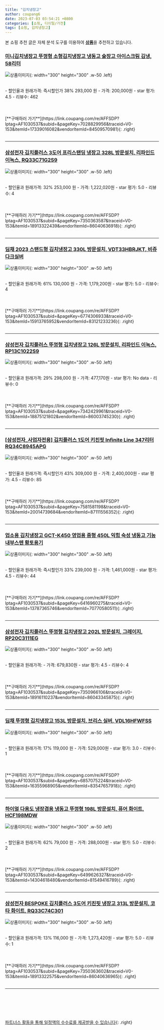 ```yaml
---
title: "김치냉장고"
author: coupang6
date: 2023-07-03 03:54:21 +0800
categories: [쇼핑, 디이털/가전]
tags: [쇼핑, 김치냉장고]
---
```


본 쇼핑 추천 글은 자체 분석 도구를 이용하여 [**상품**](https://link.coupang.com/a/bao1ui)을 추천하고 있습니다.

### [미니김치냉장고 뚜껑형 소형김치냉장고 냉동고 술장고 아이스크림 김냉, 58리터](https://link.coupang.com/re/AFFSDP?lptag=AF1030537&subid=&pageKey=7028829956&traceid=V0-153&itemId=17339016082&vendorItemId=84509570981)

![상품이미지](https://thumbnail6.coupangcdn.com/thumbnails/remote/230x230ex/image/vendor_inventory/1f87/4929676f140d3a68f5fb136efbeede8e680eb6ca9a82560d71ac3da515df.jpg){: width="300" height="300" .w-50 .left}


<br>
- 할인율과 원래가격: 즉시할인가 38%  293,000   원
- 가격: 200,000원
- star 평가: 4.5
- 리뷰수: 462
<br>
<br>
<br>
<br>
[**구매하러 가기**](https://link.coupang.com/re/AFFSDP?lptag=AF1030537&subid=&pageKey=7028829956&traceid=V0-153&itemId=17339016082&vendorItemId=84509570981){: .right}
<br>
<br>

---

### [삼성전자 김치플러스 3도어 프리스탠딩 냉장고 328L 방문설치, 리파인드 이녹스, RQ33C71G2S9](https://link.coupang.com/re/AFFSDP?lptag=AF1030537&subid=&pageKey=7350363587&traceid=V0-153&itemId=18913322439&vendorItemId=86040636918)

![상품이미지](https://thumbnail6.coupangcdn.com/thumbnails/remote/230x230ex/image/retail/images/2023/05/22/12/8/f168983c-d12d-4e48-b287-9eb3b7045777.jpg){: width="300" height="300" .w-50 .left}


<br>
- 할인율과 원래가격: 32%  253,000   원
- 가격: 1,222,020원
- star 평가: 5.0
- 리뷰수: 4
<br>
<br>
<br>
<br>
[**구매하러 가기**](https://link.coupang.com/re/AFFSDP?lptag=AF1030537&subid=&pageKey=7350363587&traceid=V0-153&itemId=18913322439&vendorItemId=86040636918){: .right}
<br>
<br>

---

### [딤채 2023 스탠드형 김치냉장고 330L 방문설치, VDT33HBRJKT, 비쥬 다크실버](https://link.coupang.com/re/AFFSDP?lptag=AF1030537&subid=&pageKey=6774306933&traceid=V0-153&itemId=15913765952&vendorItemId=83121233236)

![상품이미지](https://thumbnail7.coupangcdn.com/thumbnails/remote/230x230ex/image/retail/images/3741854780399918-42e53aba-afd2-44db-9c9c-8160b83db5ea.jpg){: width="300" height="300" .w-50 .left}


<br>
- 할인율과 원래가격: 61%  130,000   원
- 가격: 1,179,200원
- star 평가: 5.0
- 리뷰수: 4
<br>
<br>
<br>
<br>
[**구매하러 가기**](https://link.coupang.com/re/AFFSDP?lptag=AF1030537&subid=&pageKey=6774306933&traceid=V0-153&itemId=15913765952&vendorItemId=83121233236){: .right}
<br>
<br>

---

### [삼성전자 김치플러스 뚜껑형 김치냉장고 126L 방문설치, 리파인드 이녹스, RP13C1022S9](https://link.coupang.com/re/AFFSDP?lptag=AF1030537&subid=&pageKey=7342429961&traceid=V0-153&itemId=18875121802&vendorItemId=86003745230)

![상품이미지](https://thumbnail6.coupangcdn.com/thumbnails/remote/230x230ex/image/retail/images/2023/05/18/12/0/f68912e3-b65c-4653-8b7a-264cba4807f3.jpg){: width="300" height="300" .w-50 .left}


<br>
- 할인율과 원래가격: 29%  298,000   원
- 가격: 477,170원
- star 평가: No data
- 리뷰수: 0
<br>
<br>
<br>
<br>
[**구매하러 가기**](https://link.coupang.com/re/AFFSDP?lptag=AF1030537&subid=&pageKey=7342429961&traceid=V0-153&itemId=18875121802&vendorItemId=86003745230){: .right}
<br>
<br>

---

### [[삼성전자_사업자전용] 김치플러스 1도어 키친핏 Infinite Line 347리터 RQ34C8945APG](https://link.coupang.com/re/AFFSDP?lptag=AF1030537&subid=&pageKey=7581581198&traceid=V0-153&itemId=20014739684&vendorItemId=87111556352)

![상품이미지](https://thumbnail7.coupangcdn.com/thumbnails/remote/230x230ex/image/vendor_inventory/42bd/523dda7fc8b171bda30ed6b34526fbb4bc1dce643304f9518ab1d8ac1d78.jpg){: width="300" height="300" .w-50 .left}


<br>
- 할인율과 원래가격: 즉시할인가 43%  309,000   원
- 가격: 2,400,000원
- star 평가: 4.5
- 리뷰수: 85
<br>
<br>
<br>
<br>
[**구매하러 가기**](https://link.coupang.com/re/AFFSDP?lptag=AF1030537&subid=&pageKey=7581581198&traceid=V0-153&itemId=20014739684&vendorItemId=87111556352){: .right}
<br>
<br>

---

### [업소용 김치냉장고 GCT-K450 영업용 중형 450L 익힘 숙성 냉동고 기능 내부스텐 황토용기](https://link.coupang.com/re/AFFSDP?lptag=AF1030537&subid=&pageKey=6416960275&traceid=V0-153&itemId=13787365746&vendorItemId=70770580511)

![상품이미지](https://thumbnail10.coupangcdn.com/thumbnails/remote/230x230ex/image/vendor_inventory/2145/60c3085f5fea4fa8f5fd1d3fed4cc15bc6475bc1ec40d76bcad0ca8bec43.jpg){: width="300" height="300" .w-50 .left}


<br>
- 할인율과 원래가격: 즉시할인가 33%  239,000   원
- 가격: 1,461,000원
- star 평가: 4.5
- 리뷰수: 44
<br>
<br>
<br>
<br>
[**구매하러 가기**](https://link.coupang.com/re/AFFSDP?lptag=AF1030537&subid=&pageKey=6416960275&traceid=V0-153&itemId=13787365746&vendorItemId=70770580511){: .right}
<br>
<br>

---

### [삼성전자 김치플러스 뚜껑형 김치냉장고 202L 방문설치, 그레이지, RP20C3111EG](https://link.coupang.com/re/AFFSDP?lptag=AF1030537&subid=&pageKey=7350966106&traceid=V0-153&itemId=18916110237&vendorItemId=86043345875)

![상품이미지](https://thumbnail7.coupangcdn.com/thumbnails/remote/230x230ex/image/retail/images/2023/05/22/16/4/06ce8ea6-9dd6-45d5-a06a-0f1f662ecc71.jpg){: width="300" height="300" .w-50 .left}


<br>
- 할인율과 원래가격: 
- 가격: 679,830원
- star 평가: 4.5
- 리뷰수: 4
<br>
<br>
<br>
<br>
[**구매하러 가기**](https://link.coupang.com/re/AFFSDP?lptag=AF1030537&subid=&pageKey=7350966106&traceid=V0-153&itemId=18916110237&vendorItemId=86043345875){: .right}
<br>
<br>

---

### [딤채 뚜껑형 김치냉장고 153L 방문설치, 브리스 실버, VDL16HFWFSS](https://link.coupang.com/re/AFFSDP?lptag=AF1030537&subid=&pageKey=6857075224&traceid=V0-153&itemId=16355968905&vendorItemId=83547657918)

![상품이미지](https://thumbnail10.coupangcdn.com/thumbnails/remote/230x230ex/image/retail/images/4432877300138704-ef39fa7a-0bfe-4e48-9384-a8969ec3c76b.jpg){: width="300" height="300" .w-50 .left}


<br>
- 할인율과 원래가격: 17%  119,000   원
- 가격: 529,000원
- star 평가: 3.0
- 리뷰수: 1
<br>
<br>
<br>
<br>
[**구매하러 가기**](https://link.coupang.com/re/AFFSDP?lptag=AF1030537&subid=&pageKey=6857075224&traceid=V0-153&itemId=16355968905&vendorItemId=83547657918){: .right}
<br>
<br>

---

### [하이얼 다용도 냉장겸용 냉동고 뚜껑형 198L 방문설치, 퓨어 화이트, HCF198MDW](https://link.coupang.com/re/AFFSDP?lptag=AF1030537&subid=&pageKey=6499626327&traceid=V0-153&itemId=14304618480&vendorItemId=81549416789)

![상품이미지](https://thumbnail8.coupangcdn.com/thumbnails/remote/230x230ex/image/retail/images/1688219651810521-1ebd489c-e3b7-4c55-9155-cf436bab50d4.jpg){: width="300" height="300" .w-50 .left}


<br>
- 할인율과 원래가격: 62%  79,000   원
- 가격: 288,000원
- star 평가: 5.0
- 리뷰수: 2
<br>
<br>
<br>
<br>
[**구매하러 가기**](https://link.coupang.com/re/AFFSDP?lptag=AF1030537&subid=&pageKey=6499626327&traceid=V0-153&itemId=14304618480&vendorItemId=81549416789){: .right}
<br>
<br>

---

### [삼성전자 BESPOKE 김치플러스 3도어 키친핏 냉장고 313L 방문설치, 코타 화이트, RQ33C74C301](https://link.coupang.com/re/AFFSDP?lptag=AF1030537&subid=&pageKey=7350363602&traceid=V0-153&itemId=18913322575&vendorItemId=86040636965)

![상품이미지](https://thumbnail8.coupangcdn.com/thumbnails/remote/230x230ex/image/retail/images/2023/05/22/12/7/6b99e407-7db9-4607-801a-3849d104bbda.jpg){: width="300" height="300" .w-50 .left}


<br>
- 할인율과 원래가격: 13%  116,000   원
- 가격: 1,273,420원
- star 평가: 5.0
- 리뷰수: 1
<br>
<br>
<br>
<br>
[**구매하러 가기**](https://link.coupang.com/re/AFFSDP?lptag=AF1030537&subid=&pageKey=7350363602&traceid=V0-153&itemId=18913322575&vendorItemId=86040636965){: .right}
<br>
<br>

---
<br><br><br><br><br> [파트너스 활동을 통해 일정액의 수수료를 제공받을 수 있습니다](https://link.coupang.com/a/bao1ui){: .right}